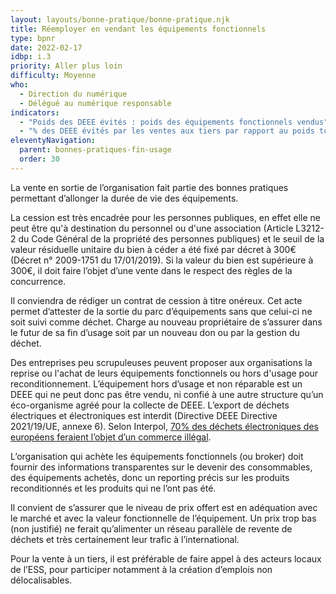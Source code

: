 ```yaml
---
layout: layouts/bonne-pratique/bonne-pratique.njk
title: Réemployer en vendant les équipements fonctionnels 
type: bpnr
date: 2022-02-17
idbp: i.3
priority: Aller plus loin
difficulty: Moyenne
who:
  - Direction du numérique
  - Délégué au numérique responsable
indicators:
  - "Poids des DEEE évités : poids des équipements fonctionnels vendus"
  - "% des DEEE évités par les ventes aux tiers par rapport au poids total des DEEE générés"
eleventyNavigation:
  parent: bonnes-pratiques-fin-usage
  order: 30
---
```


La vente en sortie de l’organisation fait partie des bonnes pratiques permettant d’allonger la durée de vie des équipements.

La cession est très encadrée pour les personnes publiques, en effet elle ne peut être qu'à destination du personnel ou d'une association (Article L3212-2 du Code Général de la propriété des personnes publiques) et le seuil de la valeur résiduelle unitaire du bien à céder a été fixé par décret à 300€ (Décret n° 2009-1751 du 17/01/2019). Si la valeur du bien est supérieure à 300€, il doit faire l’objet d’une vente dans le respect des règles de la concurrence. 

Il conviendra de rédiger un contrat de cession à titre onéreux. Cet acte permet d’attester de la sortie du parc d’équipements sans que celui-ci ne soit suivi comme déchet. Charge au nouveau propriétaire de s’assurer dans le futur de sa fin d’usage soit par un nouveau don ou par la gestion du déchet.

Des entreprises peu scrupuleuses peuvent proposer aux organisations la reprise ou l'achat de leurs équipements fonctionnels ou hors d'usage pour reconditionnement. L’équipement hors d’usage et non réparable est un DEEE qui ne peut donc pas être vendu, ni confié à une autre structure qu’un éco-organisme agréé pour la collecte de DEEE. L’export de déchets électriques et électroniques est interdit (Directive DEEE Directive 2021/19/UE, annexe 6). Selon Interpol, [70% des déchets électroniques des européens feraient l’objet d’un commerce illégal](https://www.sciencesetavenir.fr/nature-environnement/ou-vont-nos-vieux-ordinateurs_16345).

L’organisation qui achète les équipements fonctionnels (ou broker) doit fournir des informations transparentes sur le devenir des consommables, des équipements achetés, donc un reporting précis sur les produits reconditionnés et les produits qui ne l’ont pas été.

Il convient de s’assurer que le niveau de prix offert est en adéquation avec le marché et avec la valeur fonctionnelle de l’équipement. Un prix trop bas (non justifié) ne ferait qu’alimenter un réseau parallèle de revente de déchets et très certainement leur trafic à l’international.

Pour la vente à un tiers, il est préférable de faire appel à des acteurs locaux de l’ESS, pour participer notamment à la création d’emplois non délocalisables.

